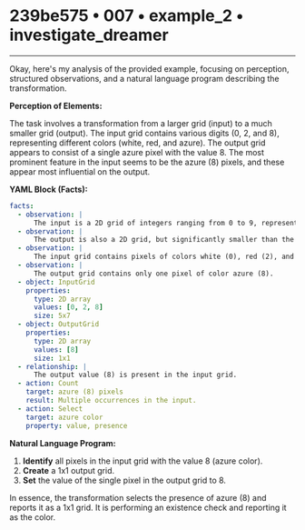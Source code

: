 # 239be575 • 007 • example_2 • investigate_dreamer

---
Okay, here's my analysis of the provided example, focusing on perception, structured observations, and a natural language program describing the transformation.

**Perception of Elements:**

The task involves a transformation from a larger grid (input) to a much smaller grid (output). The input grid contains various digits (0, 2, and 8), representing different colors (white, red, and azure). The output grid appears to consist of a single azure pixel with the value 8. The most prominent feature in the input seems to be the azure (8) pixels, and these appear most influential on the output.

**YAML Block (Facts):**



```yaml
facts:
  - observation: |
      The input is a 2D grid of integers ranging from 0 to 9, representing different colors.
  - observation: |
      The output is also a 2D grid, but significantly smaller than the input.
  - observation: |
      The input grid contains pixels of colors white (0), red (2), and azure (8).
  - observation: |
      The output grid contains only one pixel of color azure (8).
  - object: InputGrid
    properties:
      type: 2D array
      values: [0, 2, 8]
      size: 5x7
  - object: OutputGrid
    properties:
      type: 2D array
      values: [8]
      size: 1x1
  - relationship: |
      The output value (8) is present in the input grid.
  - action: Count
    target: azure (8) pixels
    result: Multiple occurrences in the input.
  - action: Select
    target: azure color
    property: value, presence
```



**Natural Language Program:**

1.  **Identify** all pixels in the input grid with the value 8 (azure color).
2.  **Create** a 1x1 output grid.
3.  **Set** the value of the single pixel in the output grid to 8.

In essence, the transformation selects the presence of azure (8) and reports it as a 1x1 grid. It is performing an existence check and reporting it as the color.

